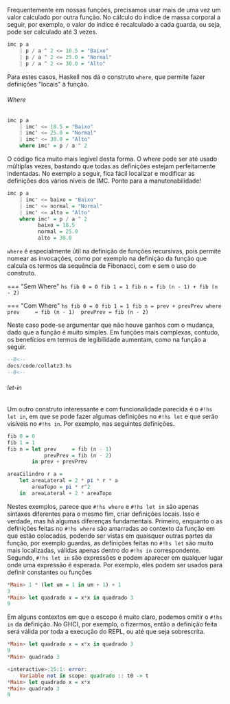 Frequentemente em nossas funções, precisamos usar mais de uma vez um valor calculado por outra função.
No cálculo do índice de massa corporal a seguir, por exemplo, o valor do índice é recalculado a cada guarda, ou seja, pode ser calculado até 3 vezes.

```hs
imc p a
    | p / a ^ 2 <= 18.5 = "Baixo"
    | p / a ^ 2 <= 25.0 = "Normal"
    | p / a ^ 2 <= 30.0 = "Alto"
```

Para estes casos, Haskell nos dá o construto `where`, que permite fazer definições "locais" à função.

###### Where

```hs
imc p a
    | imc' <= 18.5 = "Baixo"
    | imc' <= 25.0 = "Normal"
    | imc' <= 30.0 = "Alto"
    where imc' = p / a ^ 2

```

O código fica muito mais legível desta forma.
O where pode ser até usado múltiplas vezes, bastando que todas as definições estejam perfeitamente indentadas.
No exemplo a seguir, fica fácil localizar e modificar as definições dos vários níveis de IMC. Ponto para a manutenabilidade!


```hs
imc p a
    | imc' <= baixo = "Baixo"
    | imc' <= normal = "Normal"
    | imc' <= alto = "Alto"
    where imc' = p / a ^ 2
          baixo = 18.5
          normal = 25.0
          alto = 30.0
```


`where` é especialmente útil na definição de funções recursivas, pois permite nomear as invocações, como por exemplo na definição da função que calcula os termos da sequência de Fibonacci, com e sem o uso do construto.

=== "Sem Where"
    ```hs
    fib 0 = 0
    fib 1 = 1
    fib n = fib (n - 1) + fib (n - 2)
    ```

=== "Com Where"
    ```hs
    fib 0 = 0
    fib 1 = 1
    fib n = prev + prevPrev
        where prev     = fib (n - 1) 
              prevPrev = fib (n - 2)
    ```

Neste caso pode-se argumentar que não houve ganhos com o mudança, dado que a função é muito simples.
Em funções mais complexas, contudo, os benefícios em termos de legibilidade aumentam, como na função a seguir.

```hs
--8<--
docs/code/collatz3.hs
--8<--
```

###### let-in
Um outro construto interessante e com funcionalidade parecida é o `#!hs let in`, em que se pode fazer algumas definições no `#!hs let` e que serão visíveis no `#!hs in`. Por exemplo, nas seguintes definições.

```hs
fib 0 = 0
fib 1 = 1
fib n = let prev     = fib (n - 1) 
            prevPrev = fib (n - 2)
        in prev + prevPrev

areaCilindro r a = 
    let areaLateral = 2 * pi * r * a
        areaTopo = pi * r^2  
    in  areaLateral + 2 * areaTopo
```

Nestes exemplos, parece que `#!hs where` e `#!hs let in` são apenas sintaxes diferentes para o mesmo fim, criar definições locais.
Isso é verdade, mas há algumas diferenças fundamentais.
Primeiro, enquanto o as definições feitas no `#!hs where` são amarradas ao contexto da função em que estão colocadas, podendo ser vistas em quaisquer outras partes da função, por exemplo guardas, as definições feitas no `#!hs let` são muito mais localizadas, válidas apenas dentro do `#!hs in` correspondente. 
Segundo, `#!hs let in` são expressões e podem aparecer em qualquer lugar onde uma expressão é esperada.
Por exemplo, eles podem ser usados para definir constantes ou funções

```hs
*Main> 1 * (let um = 1 in um + 1) + 1
3
*Main> let quadrado x = x*x in quadrado 3
9
```


Em alguns contextos em que o escopo é muito claro, podemos omitir o `#!hs in` da definição. No GHCI, por exemplo, o fizermos, então a definição feita será válida por toda a execução do REPL, ou até que seja sobrescrita.

```hs
*Main> let quadrado x = x*x in quadrado 3
9
*Main> quadrado 3

<interactive>:25:1: error:
    Variable not in scope: quadrado :: t0 -> t
*Main> let quadrado x = x*x
*Main> quadrado 3
9
```

